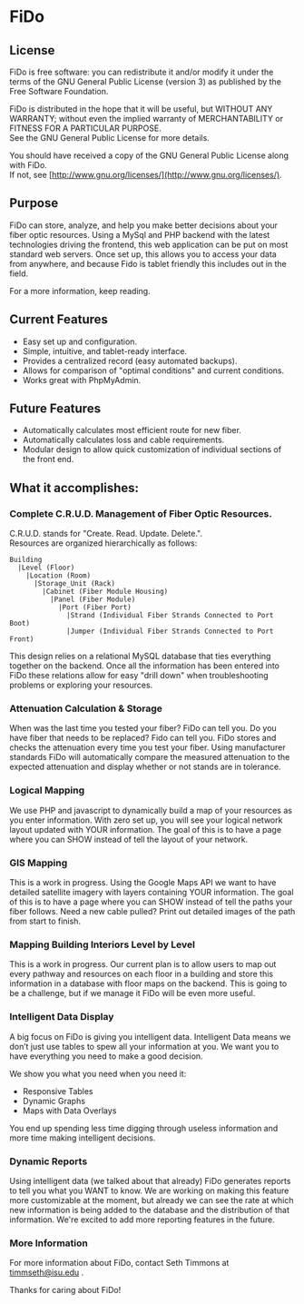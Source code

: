 # FiDo

## License
FiDo is free software: you can redistribute it and/or modify it under the terms of the GNU General Public License (version 3) as published by the Free Software Foundation.

FiDo is distributed in the hope that it will be useful, but WITHOUT ANY WARRANTY; without even the implied warranty of MERCHANTABILITY or FITNESS FOR A PARTICULAR PURPOSE.  
See the GNU General Public License for more details.

You should have received a copy of the GNU General Public License along with FiDo.  
If not, see [http://www.gnu.org/licenses/](http://www.gnu.org/licenses/).

## Purpose
FiDo can store, analyze, and help you make better decisions about your fiber optic resources. Using a MySql and PHP backend with the latest technologies driving the frontend, this web application can be put on most standard web servers. Once set up, this allows you to access your data from anywhere, and because Fido is tablet friendly this includes out in the field.

For a more information, keep reading.

## Current Features
* Easy set up and configuration.
* Simple, intuitive, and tablet-ready interface.
* Provides a centralized record (easy automated backups).
* Allows for comparison of "optimal conditions" and current conditions.
* Works great with PhpMyAdmin.


## Future Features
* Automatically calculates most efficient route for new fiber.
* Automatically calculates loss and cable requirements.
* Modular design to allow quick customization of individual sections of the front end.


## What it accomplishes:
### Complete C.R.U.D. Management of Fiber Optic Resources.
C.R.U.D. stands for "Create. Read. Update. Delete.".<br />
Resources are organized hierarchically as follows:
```
Building
  |Level (Floor)
    |Location (Room)
      |Storage_Unit (Rack)
        |Cabinet (Fiber Module Housing)
          |Panel (Fiber Module)
            |Port (Fiber Port)
              |Strand (Individual Fiber Strands Connected to Port Boot)
              |Jumper (Individual Fiber Strands Connected to Port Front)
```
This design relies on a relational MySQL database that ties everything together on the backend. Once all the information has been entered into FiDo these relations allow for easy "drill down" when troubleshooting problems or exploring your resources.

### Attenuation Calculation & Storage
When was the last time you tested your fiber? FiDo can tell you. Do you have fiber that needs to be replaced? Fido can tell you. FiDo stores and checks the attenuation every time you test your fiber. Using manufacturer standards FiDo will automatically compare the measured attenuation to the expected attenuation and display whether or not stands are in tolerance.

### Logical Mapping
We use PHP and javascript to dynamically build a map of your resources as you enter information. With zero set up, you will see your logical network layout updated with YOUR information. The goal of this is to have a page where you can SHOW instead of tell the layout of your network.

### GIS Mapping
This is a work in progress. Using the Google Maps API we want to have detailed satellite imagery with layers containing YOUR information. The goal of this is to have a page where you can SHOW instead of tell the paths your fiber follows. Need a new cable pulled? Print out detailed images of the path from start to finish.

### Mapping Building Interiors Level by Level
This is a work in progress. Our current plan is to allow users to map out every pathway and resources on each floor in a building and store this information in a database with floor maps on the backend. This is going to be a challenge, but if we manage it FiDo will be even more useful.

### Intelligent Data Display
A big focus on FiDo is giving you intelligent data. Intelligent Data means we don’t just use tables to spew all your information at you. We want you to have everything you need to make a good decision.

We show you what you need when you need it:
* Responsive Tables
* Dynamic Graphs
* Maps with Data Overlays

You end up spending less time digging through useless information and more time making intelligent decisions.

### Dynamic Reports
Using intelligent data (we talked about that already) FiDo generates reports to tell you what you WANT to know. We are working on making this feature more customizable at the moment, but already we can see the rate at which new information is being added to the database and the distribution of that information. We're excited to add more reporting features in the future.

### More Information
For more information about FiDo, contact Seth Timmons at timmseth@isu.edu .

Thanks for caring about FiDo!

